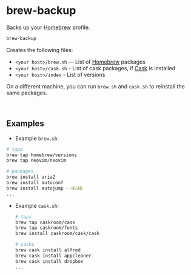 # brew-backup
Backs up your [Homebrew] profile.

```sh
brew-backup
```

Creates the following files:

- `<your host>/brew.sh` — List of [Homebrew] packages
- `<your host>/cask.sh` - List of cask packages, if [Cask] is installed
- `<your host>/index` - List of versions

On a different machine, you can run `brew.sh` and `cask.sh` to reinstall the same packages.

[Homebrew]: http://brew.sh/
[Cask]: http://caskroom.io/


<br>

## Examples

 - Example `brew.sh`:

  ```sh
  # taps
  brew tap homebrew/versions
  brew tap neovim/neovim
  
  # packages
  brew install aria2
  brew install autoconf
  brew install autojump --HEAD
  ...
  ```
  
- Example `cask.sh`:

  ```sh
  # taps
  brew tap caskroom/cask
  brew tap caskroom/fonts
  brew install caskroom/cask/cask

  # casks
  brew cask install alfred
  brew cask install appcleaner
  brew cask install dropbox
  ...
  ```
